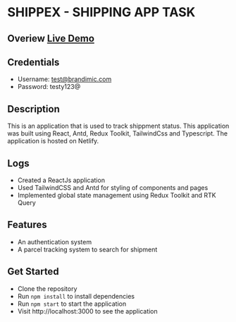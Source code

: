 # SHIPPEX - SHIPPING APP TASK

## Overiew [Live Demo](https://nkwo-shippex.netlify.app/)

## Credentials

- Username: test@brandimic.com
- Password: testy123@

## Description

This is an application that is used to track shippment status. This application was built using React, Antd, Redux Toolkit, TailwindCss and Typescript. The application is hosted on Netlify.

## Logs

- Created a ReactJs application
- Used TailwindCSS and Antd for styling of components and pages
- Implemented global state management using Redux Toolkit and RTK Query

## Features

- An authentication system
- A parcel tracking system to search for shipment

## Get Started

- Clone the repository
- Run `npm install` to install dependencies
- Run `npm start` to start the application
- Visit http://localhost:3000 to see the application
